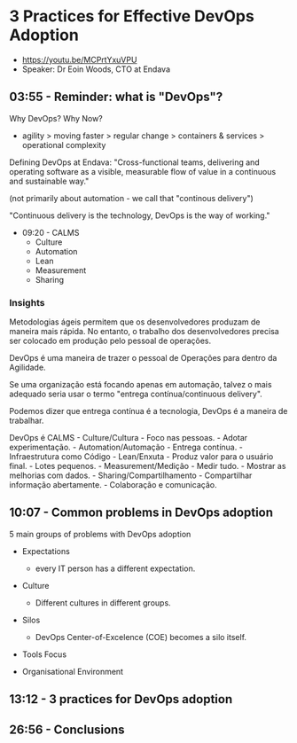 # 3 Practices for Effective DevOps Adoption

- <https://youtu.be/MCPrtYxuVPU>
- Speaker: Dr Eoin Woods, CTO at Endava


## 03:55 - Reminder: what is "DevOps"?

Why DevOps? Why Now?

- agility > moving faster > regular change > containers & services > operational complexity

Defining DevOps at Endava: "Cross-functional teams, delivering and operating software as a visible, measurable flow of value in a continuous and sustainable way."

(not primarily about automation - we call that "continous delivery")

"Continuous delivery is the technology, DevOps is the way of working."

- 09:20 - CALMS
    - Culture
    - Automation
    - Lean
    - Measurement
    - Sharing


### Insights

Metodologias ágeis permitem que os desenvolvedores produzam de maneira mais rápida. No entanto, o trabalho dos desenvolvedores precisa ser colocado em produção pelo pessoal de operações.

DevOps é uma maneira de trazer o pessoal de Operações para dentro da Agilidade.

Se uma organização está focando apenas em automação, talvez o mais adequado seria usar o termo "entrega contínua/continuous delivery".

Podemos dizer que entrega contínua é a tecnologia, DevOps é a maneira de trabalhar.

DevOps é CALMS
    - Culture/Cultura
        - Foco nas pessoas.
        - Adotar experimentação.
    - Automation/Automação
        - Entrega contínua.
        - Infraestrutura como Código
    - Lean/Enxuta
        - Produz valor para o usuário final.
        - Lotes pequenos.
    - Measurement/Medição
        - Medir tudo.
        - Mostrar as melhorias com dados.
    - Sharing/Compartilhamento
        - Compartilhar informação abertamente.
        - Colaboração e comunicação.



## 10:07 - Common problems in DevOps adoption

5 main groups of problems with DevOps adoption

- Expectations
    - every IT person has a different expectation.
- Culture
    - Different cultures in different groups.
- Silos
    - DevOps Center-of-Excelence (COE) becomes a silo itself.
- Tools Focus
    
- Organisational Environment




## 13:12 - 3 practices for DevOps adoption

## 26:56 - Conclusions


